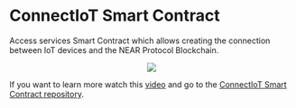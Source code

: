 # ConnectIoT Smart Contract

Access services Smart Contract which allows creating the connection between IoT devices and the NEAR Protocol Blockchain.

<p align="center">
  <img src="https://github.com/EbanCuMo/ConnectIoT-Platform/blob/main/assets/images/Morado%20Moderno%20Tecnolog%C3%ADa%20y%20Juegos%20Logotipo%20(1).png" />
</p>



If you want to learn more watch this [video](https://www.youtube.com/watch?v=MxdifDH9v78) and go to the [ConnectIoT Smart Contract repository](https://github.com/MexbaliaMX/ConnectIoT-SC).

